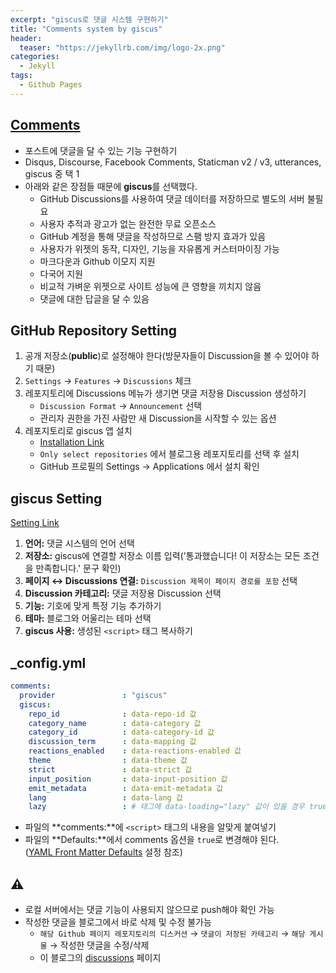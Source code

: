 ```yaml
---
excerpt: "giscus로 댓글 시스템 구현하기"
title: "Comments system by giscus"
header:
  teaser: "https://jekyllrb.com/img/logo-2x.png"
categories:
  - Jekyll
tags:
  - Github Pages
---
```


## <a href="https://mmistakes.github.io/minimal-mistakes/docs/configuration/#comments" target="_blank">Comments</a>

- 포스트에 댓글을 달 수 있는 기능 구현하기
- Disqus, Discourse, Facebook Comments, Staticman v2 / v3, utterances, giscus 중 택 1
- 아래와 같은 장점들 때문에 **giscus**를 선택했다.
   - GitHub Discussions를 사용하여 댓글 데이터를 저장하므로 별도의 서버 불필요
   - 사용자 추적과 광고가 없는 완전한 무료 오픈소스
   - GitHub 계정을 통해 댓글을 작성하므로 스팸 방지 효과가 있음
   - 사용자가 위젯의 동작, 디자인, 기능을 자유롭게 커스터마이징 가능
   - 마크다운과 Github 이모지 지원
   - 다국어 지원
   - 비교적 가벼운 위젯으로 사이트 성능에 큰 영향을 끼치지 않음
   - 댓글에 대한 답글을 달 수 있음

## GitHub Repository Setting

1. 공개 저장소(**public**)로 설정해야 한다(방문자들이 Discussion을 볼 수 있어야 하기 때문)
2. `Settings` → `Features` → `Discussions` 체크
3. 레포지토리에 Discussions 메뉴가 생기면 댓글 저장용 Discussion 생성하기
   - `Discussion Format` → `Announcement` 선택
   - 관리자 권한을 가진 사람만 새 Discussion을 시작할 수 있는 옵션
4. 레포지토리로 giscus 앱 설치
   - <a href="https://github.com/apps/giscus" target="_blank">Installation Link</a>
   - `Only select repositories` 에서 블로그용 레포지토리를 선택 후 설치
   - GitHub 프로필의 Settings → Applications 에서 설치 확인

## giscus Setting

<a href="https://giscus.app/ko" target="_blank">Setting Link</a>

1. **언어:** 댓글 시스템의 언어 선택
2. **저장소:** giscus에 연결할 저장소 이름 입력('통과했습니다! 이 저장소는 모든 조건을 만족합니다.' 문구 확인)
3. **페이지 ↔︎ Discussions 연결:** `Discussion 제목이 페이지 경로를 포함` 선택
4. **Discussion 카테고리:** 댓글 저장용 Discussion 선택
5. **기능:** 기호에 맞게 특정 기능 추가하기
6. **테마:** 블로그와 어울리는 테마 선택
7. **giscus 사용:** 생성된 `<script>` 태그 복사하기

## _config.yml

```yml
comments:
  provider               : "giscus"
  giscus:
    repo_id              : data-repo-id 값
    category_name        : data-category 값
    category_id          : data-category-id 값
    discussion_term      : data-mapping 값
    reactions_enabled    : data-reactions-enabled 값
    theme                : data-theme 값
    strict               : data-strict 값
    input_position       : data-input-position 값
    emit_metadata        : data-emit-metadata 값
    lang                 : data-lang 값
    lazy                 : # 태그에 data-loading="lazy" 값이 있을 경우 true, 아니면 false
```
- 파일의 **comments:**에 `<script>` 태그의 내용을 알맞게 붙여넣기
- 파일의 **Defaults:**에서 comments 옵션을 `true`로 변경해야 된다.     
(<a href="https://jooyeunseo.github.io/jekyll/Configuration/#yaml-front-matter-defaults" target="_blank">YAML Front Matter Defaults</a> 설정 참조)

## ⚠️

- 로컬 서버에서는 댓글 기능이 사용되지 않으므로 push해야 확인 가능
- 작성한 댓글을 블로그에서 바로 삭제 및 수정 불가능
   - `해당 Github 페이지 레포지토리의 디스커션` → `댓글이 저장된 카테고리` → `해당 게시물` → 작성한 댓글을 수정/삭제
   - 이 블로그의 <a href="https://github.com/JooyeunSeo/JooyeunSeo.github.io/discussions/categories/blog-comments" target="_blank">discussions</a> 페이지